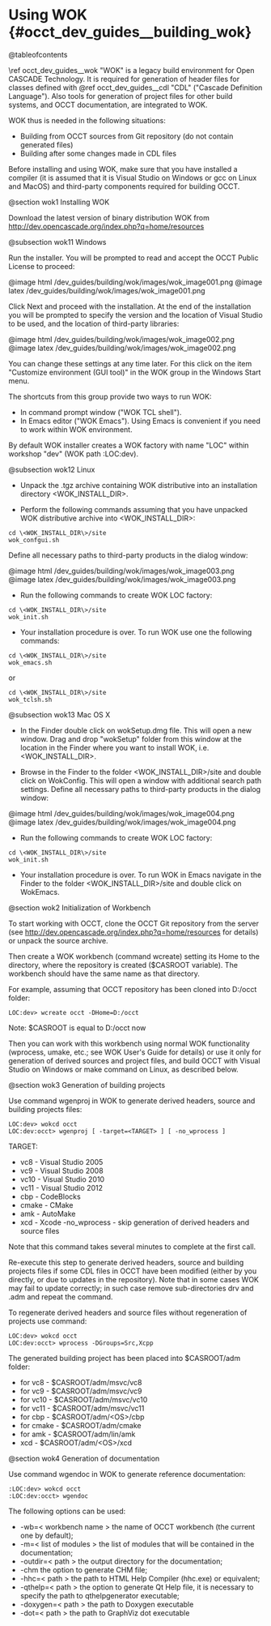 Using WOK {#occt_dev_guides__building_wok}
=========

@tableofcontents

\ref occt_dev_guides__wok "WOK" is a legacy build environment for Open CASCADE Technology. 
It is required for generation of header files for classes defined with 
@ref occt_dev_guides__cdl "CDL" ("Cascade Definition Language"). 
Also tools for generation of project files for other build systems, and OCCT 
documentation, are integrated to WOK.

WOK thus is needed in the following situations:
- Building from OCCT sources from Git repository (do not contain generated files)
- Building after some changes made in CDL files

Before installing and using WOK, make sure that you have installed a compiler 
(it is assumed that it is Visual Studio on Windows or gcc on Linux and MacOS) 
and third-party components required for building OCCT.

@section wok1 Installing WOK

  Download the latest version of binary distribution WOK from http://dev.opencascade.org/index.php?q=home/resources

@subsection wok11 Windows

  Run the installer. You will be prompted to read and accept the OCCT Public License to proceed:
  
  @image html /dev_guides/building/wok/images/wok_image001.png
  @image latex /dev_guides/building/wok/images/wok_image001.png
 
  Click Next and proceed with the installation.
  At the end of the installation you will be prompted to specify the version and the location of Visual Studio to be used, and the location of third-party libraries:
  
  @image html /dev_guides/building/wok/images/wok_image002.png
  @image latex /dev_guides/building/wok/images/wok_image002.png
 
  You can change these settings at any time later. For this click on the item "Customize environment (GUI tool)" in the WOK group in the Windows Start menu.
  
  The shortcuts from this group provide two ways to run WOK: 
  * In command prompt window ("WOK TCL shell"). 
  * In Emacs editor ("WOK Emacs"). Using Emacs is convenient if you need to work within WOK environment. 

  By default WOK installer creates a WOK factory with name "LOC" within workshop "dev" (WOK path :LOC:dev). 

@subsection wok12 Linux

  * Unpack the .tgz archive containing WOK distributive into an installation directory \<WOK_INSTALL_DIR\>.

  * Perform the following commands assuming that you have unpacked WOK distributive archive into \<WOK_INSTALL_DIR\>:
  ~~~~~~~~~~~~~~~~~~~~~~~~~~~~~~~~~~~~~~{.tcl}
  cd \<WOK_INSTALL_DIR\>/site
  wok_confgui.sh
  ~~~~~~~~~~~~~~~~~~~~~~~~~~~~~~~~~~~~~~
  
  Define all necessary paths to third-party products in the dialog window:
  
  @image html /dev_guides/building/wok/images/wok_image003.png
  @image latex /dev_guides/building/wok/images/wok_image003.png
 
  * Run the following commands to create WOK LOC factory:
  ~~~~~~~~~~~~~~~~~~~~~~~~~~~~~~~~~~~~~~{.tcl}
  cd \<WOK_INSTALL_DIR\>/site
  wok_init.sh
  ~~~~~~~~~~~~~~~~~~~~~~~~~~~~~~~~~~~~~~
  
  * Your installation procedure is over. To run WOK use one the following commands:
  ~~~~~~~~~~~~~~~~~~~~~~~~~~~~~~~~~~~~~~{.tcl}
  cd \<WOK_INSTALL_DIR\>/site
  wok_emacs.sh
  ~~~~~~~~~~~~~~~~~~~~~~~~~~~~~~~~~~~~~~
  or
  ~~~~~~~~~~~~~~~~~~~~~~~~~~~~~~~~~~~~~~{.tcl}
  cd \<WOK_INSTALL_DIR\>/site
  wok_tclsh.sh
  ~~~~~~~~~~~~~~~~~~~~~~~~~~~~~~~~~~~~~~

@subsection wok13 Mac OS X

  * In the Finder double click on wokSetup.dmg file. This will open a new window. Drag and drop "wokSetup" folder from this window at the location in the Finder where you want to install WOK, i.e. \<WOK_INSTALL_DIR\>.
  
  * Browse in the Finder to the folder \<WOK_INSTALL_DIR\>/site and double click on WokConfig. This will open a window with additional search path settings. Define all necessary paths to third-party products in the dialog window:
  
  @image html /dev_guides/building/wok/images/wok_image004.png
  @image latex /dev_guides/building/wok/images/wok_image004.png
 
  * Run the following commands to create WOK LOC factory:
  ~~~~~~~~~~~~~~~~~~~~~~~~~~~~~~~~~~~~~~{.tcl}
  cd \<WOK_INSTALL_DIR\>/site
  wok_init.sh
  ~~~~~~~~~~~~~~~~~~~~~~~~~~~~~~~~~~~~~~
  
  * Your installation procedure is over. To run WOK in Emacs navigate in the Finder to the folder \<WOK_INSTALL_DIR\>/site and double click on WokEmacs.


@section wok2 Initialization of Workbench

  To start working with OCCT, clone the OCCT Git repository from the server (see http://dev.opencascade.org/index.php?q=home/resources for details) or unpack the source archive. 
  
  Then create a WOK workbench (command wcreate) setting its Home to the directory, where the repository is created ($CASROOT variable). The workbench should have the same name as that directory. 
  
  For example, assuming that OCCT repository has been cloned into D:/occt folder: 
  ~~~~~~~~~~~~~~~~~~~~~~~~~~~~~~~~~~~~~~{.tcl}
  LOC:dev> wcreate occt -DHome=D:/occt
  ~~~~~~~~~~~~~~~~~~~~~~~~~~~~~~~~~~~~~~

  Note: $CASROOT is equal to D:/occt now

  Then you can work with this workbench using normal WOK functionality (wprocess, umake, etc.; see WOK User's Guide for details) or use it only for generation of derived sources and project files, and build OCCT with Visual Studio on Windows or make command on Linux, as described below.
  
@section wok3 Generation of building projects

  Use command wgenproj in WOK to generate derived headers, source and building projects files: 
  ~~~~~~~~~~~~~~~~~~~~~~~~~~~~~~~~~~~~~~{.tcl}
  LOC:dev> wokcd occt
  LOC:dev:occt> wgenproj [ -target=<TARGET> ] [ -no_wprocess ]
  ~~~~~~~~~~~~~~~~~~~~~~~~~~~~~~~~~~~~~~
TARGET:
  * vc8 - Visual Studio 2005
  * vc9 - Visual Studio 2008
  * vc10 - Visual Studio 2010
  * vc11 - Visual Studio 2012
  * cbp - CodeBlocks
  * cmake - CMake
  * amk - AutoMake
  * xcd - Xcode
-no_wprocess - skip generation of derived headers and source files

Note that this command takes several minutes to complete at the first call. 

Re-execute this step to generate derived headers, source and building projects files if some CDL files in OCCT have been modified (either by you directly, or due to updates in the repository). Note that in some cases WOK may fail to update correctly; in such case remove sub-directories drv and .adm and repeat the command. 

To regenerate derived headers and source files without regeneration of projects use command:
  ~~~~~~~~~~~~~~~~~~~~~~~~~~~~~~~~~~~~~~{.tcl}
  LOC:dev> wokcd occt
  LOC:dev:occt> wprocess -DGroups=Src,Xcpp
  ~~~~~~~~~~~~~~~~~~~~~~~~~~~~~~~~~~~~~~
The generated building project has been placed into $CASROOT/adm folder:
  * for vc8 - $CASROOT/adm/msvc/vc8
  * for vc9 - $CASROOT/adm/msvc/vc9
  * for vc10 - $CASROOT/adm/msvc/vc10
  * for vc11 - $CASROOT/adm/msvc/vc11
  * for cbp - $CASROOT/adm/\<OS\>/cbp
  * for cmake - $CASROOT/adm/cmake
  * for amk - $CASROOT/adm/lin/amk
  * xcd - $CASROOT/adm/\<OS\>/xcd

@section wok4  Generation of documentation

  Use command wgendoc in WOK to generate reference documentation: 
  ~~~~~~~~~~~~~~~~~~~~~~~~~~~~~~~~~~~~~~{.tcl}
  :LOC:dev> wokcd occt
  :LOC:dev:occt> wgendoc 
  ~~~~~~~~~~~~~~~~~~~~~~~~~~~~~~~~~~~~~~
The following options can be used: 
  * -wb=< workbench name >  the name of OCCT workbench (the current one by default);
  * -m=< list of modules > the list of modules that will be contained in the documentation;
  * -outdir=< path > the output directory for the documentation;
  * -chm  the option to generate CHM file;
  * -hhc=< path > the path to HTML Help Compiler (hhc.exe) or equivalent;
  * -qthelp=< path > the option to generate Qt Help file, it is necessary to specify the path to qthelpgenerator executable;
  * -doxygen=< path > the path to Doxygen executable
  * -dot=< path > the path to GraphViz dot executable